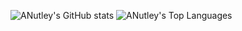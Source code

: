 ![ANutley's GitHub stats](https://github-readme-stats.vercel.app/api?username=ANutley&show_icons=true&theme=dracula)
![ANutley's Top Languages](https://github-readme-stats.vercel.app/api/top-langs/?username=ANutley&layout=compact)
